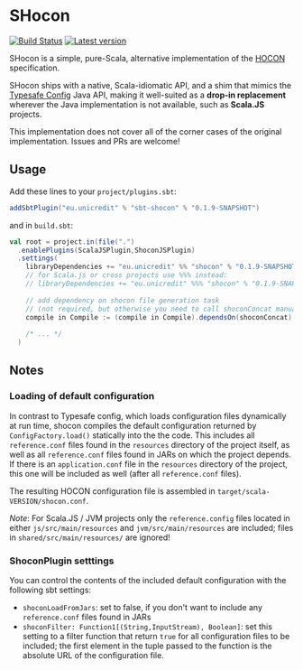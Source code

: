 # SHocon

[![Build Status](https://travis-ci.org/unicredit/shocon.png?branch=master)](https://travis-ci.org/unicredit/shocon)
[![Latest version](https://index.scala-lang.org/unicredit/shocon/shocon/latest.svg?color=orange)](https://index.scala-lang.org/unicredit/shocon/shocon)

SHocon is a simple, pure-Scala, alternative implementation of the [HOCON](https://github.com/typesafehub/config/blob/master/HOCON.md) 
specification.

SHocon ships with a native, Scala-idiomatic API, and a shim that mimics the [Typesafe Config](https://github.com/typesafehub/config) Java API, making it well-suited as a **drop-in replacement** wherever the Java implementation is not available, such as **Scala.JS** projects.

This implementation does not cover all of the corner cases of the original implementation. Issues and PRs are welcome!

## Usage

Add these lines to your `project/plugins.sbt`:
```scala
addSbtPlugin("eu.unicredit" % "sbt-shocon" % "0.1.9-SNAPSHOT")
```

and in `build.sbt`:
```scala
val root = project.in(file(".")
  .enablePlugins(ScalaJSPlugin,ShoconJSPlugin)
  .settings(
    libraryDependencies += "eu.unicredit" %% "shocon" % "0.1.9-SNAPSHOT",
    // for Scala.js or cross projects use %%% instead:
    // libraryDependencies += "eu.unicredit" %%% "shocon" % "0.1.9-SNAPSHOT"
    
    // add dependency on shocon file generation task
    // (not required, but otherwise you need to call shoconConcat manually before compilation!)
    compile in Compile := (compile in Compile).dependsOn(shoconConcat).value
      
    /* ... */
  )
```


## Notes

### Loading of default configuration
In contrast to Typesafe config, which loads configuration files dynamically at run time, shocon compiles the default configuration returned by `ConfigFactory.load()` statically into the the code. This includes all `reference.conf` files found in the `resources` directory of the project itself, as well as all `reference.conf` files found in JARs on which the project depends. If there is an `application.conf` file in the `resources` directory of the project, this one will be included as well (after all `reference.conf` files).

The resulting HOCON configuration file is assembled in `target/scala-VERSION/shocon.conf`.

*Note*: For Scala.JS / JVM projects only the `reference.config` files located in either `js/src/main/resources` and `jvm/src/main/resources` are included; files in `shared/src/main/resources/` are ignored!

### ShoconPlugin setttings
You can control the contents of the included default configuration with the following sbt settings:

* `shoconLoadFromJars`: set to false, if you don't want to include any `reference.conf` files found in JARs
* `shoconFilter: Function1[(String,InputStream), Boolean]`: set this setting to a filter function that return `true` for all configuration files to be included; the first element in the tuple passed to the function is the absolute URL of the configuration file.
